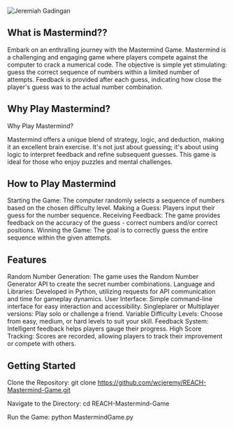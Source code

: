 ![Jeremiah Gadingan](https://github.com/wcjeremy/REACH-Mastermind-Game/assets/116251775/4b029c04-4792-4272-a575-68d559ad0ecd)



## What is Mastermind??
 
Embark on an enthralling journey with the Mastermind Game. Mastermind is a challenging and engaging game where players compete against the computer to crack a numerical code. The objective is simple yet stimulating: guess the correct sequence of numbers within a limited number of attempts. Feedback is provided after each guess, indicating how close the player's guess was to the actual number combination.

## Why Play Mastermind?

Why Play Mastermind?

Mastermind offers a unique blend of strategy, logic, and deduction, making it an excellent brain exercise. It's not just about guessing; it's about using logic to interpret feedback and refine subsequent guesses. This game is ideal for those who enjoy puzzles and mental challenges.

## How to Play Mastermind 

Starting the Game: The computer randomly selects a sequence of numbers based on the chosen difficulty level.
Making a Guess: Players input their guess for the number sequence.
Receiving Feedback: The game provides feedback on the accuracy of the guess - correct numbers and/or correct positions.
Winning the Game: The goal is to correctly guess the entire sequence within the given attempts.

## Features

Random Number Generation: The game uses the Random Number Generator API to create the secret number combinations.
Language and Libraries: Developed in Python, utilizing requests for API communication and time for gameplay dynamics.
User Interface: Simple command-line interface for easy interaction and accessibility.
Singleplarer or Multiplayer versions: Play solo or challenge a friend.
Variable Difficulty Levels: Choose from easy, medium, or hard levels to suit your skill.
Feedback System: Intelligent feedback helps players gauge their progress.
High Score Tracking: Scores are recorded, allowing players to track their improvement or compete with others.

## Getting Started
Clone the Repository: git clone https://github.com/wcjeremy/REACH-Mastermind-Game.git 

Navigate to the Directory: cd REACH-Mastermind-Game

Run the Game: python MastermindGame.py
